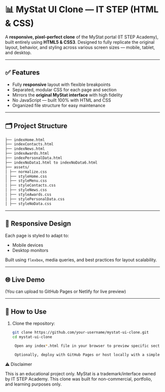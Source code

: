 # 📊 MyStat UI Clone — IT STEP (HTML & CSS)

A **responsive, pixel-perfect clone** of the MyStat portal (IT STEP Academy), built entirely using **HTML5 & CSS3**. Designed to fully replicate the original layout, behavior, and styling across various screen sizes — mobile, tablet, and desktop.

---

## ✅ Features

- Fully **responsive** layout with flexible breakpoints
- Separated, modular CSS for each page and section
- Mirrors the **original MyStat interface** with high fidelity
- No JavaScript — built 100% with HTML and CSS
- Organized file structure for easy maintenance

---

## 🗂️ Project Structure
```bash
├── indexHome.html
├── indexContacts.html
├── indexNews.html
├── indexAwards.html
├── indexPersonalData.html
├── indexNoData1.html to indexNoData6.html
├── assets/
│ ├── normalize.css
│ ├── styleHome.css
│ ├── styleMenu.css
│ ├── styleContacts.css
│ ├── styleNews.css
│ ├── styleAwards.css
│ ├── stylePersonalData.css
│ ├── styleNoData.css
```

---

## 📱 Responsive Design

Each page is styled to adapt to:
- Mobile devices
- Desktop monitors

Built using `flexbox`, media queries, and best practices for layout scalability.

---

## 🌐 Live Demo

(You can upload to GitHub Pages or Netlify for live preview)

---

## 📌 How to Use

1. Clone the repository:
   ```bash
   git clone https://github.com/your-username/mystat-ui-clone.git
   cd mystat-ui-clone

    Open any index*.html file in your browser to preview specific sections.

    Optionally, deploy with GitHub Pages or host locally with a simple server.

⚠️ Disclaimer

This is an educational project only. MyStat is a trademark/interface owned by IT STEP Academy. This clone was built for non-commercial, portfolio, and learning purposes only.
